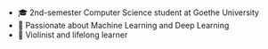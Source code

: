 - 🎓 2nd-semester Computer Science student at Goethe University
- 🤖 Passionate about Machine Learning and Deep Learning
- 🎻 Violinist and lifelong learner

<!---
tom-mai-wichtig/tom-mai-wichtig is a ✨ special ✨ repository because its `README.md` (this file) appears on your GitHub profile.
You can click the Preview link to take a look at your changes.
--->
